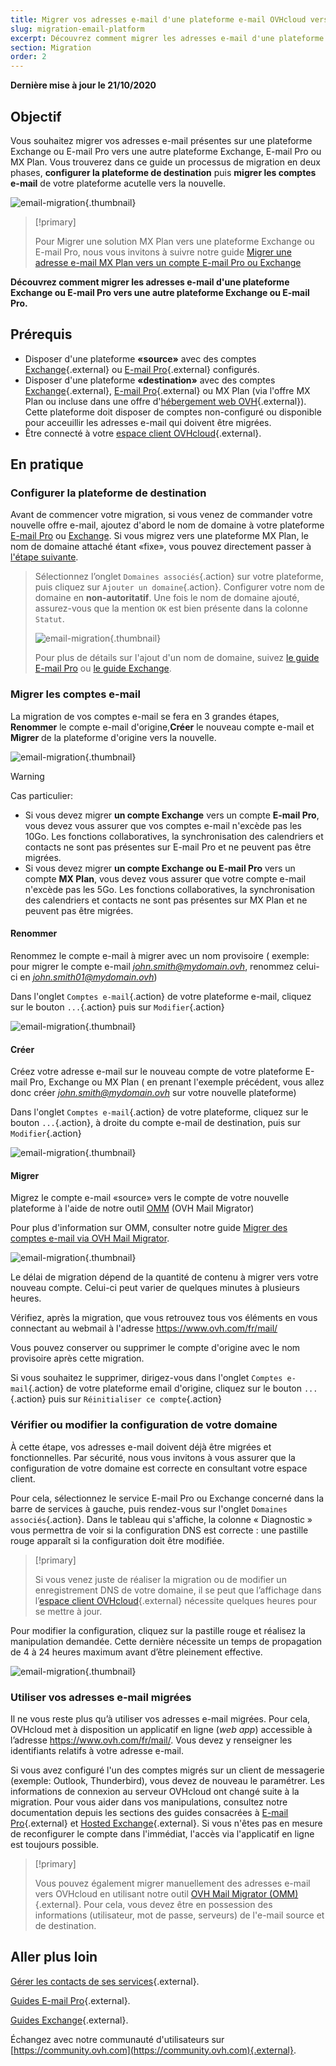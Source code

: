 ```yaml
---
title: Migrer vos adresses e-mail d'une plateforme e-mail OVHcloud vers une autre
slug: migration-email-platform
excerpt: Découvrez comment migrer les adresses e-mail d'une plateforme Exchange ou E-mail Pro vers une autre plateforme Exchange, E-mail Pro ou MX Plan
section: Migration
order: 2
---
```


**Dernière mise à jour le 21/10/2020**

## Objectif

Vous souhaitez migrer vos adresses e-mail présentes sur une plateforme Exchange ou E-mail Pro vers une autre plateforme Exchange, E-mail Pro ou MX Plan. Vous trouverez dans ce guide un processus de migration en deux phases, **configurer la plateforme de destination** puis **migrer les comptes e-mail** de votre plateforme acutelle vers la nouvelle.

![email-migration](images/migration_platform01.gif){.thumbnail}

> [!primary]
>
> Pour Migrer une solution MX Plan vers une plateforme Exchange ou E-mail Pro, nous vous invitons à suivre notre guide [Migrer une adresse e-mail MX Plan vers un compte E-mail Pro ou Exchange](https://docs.ovh.com/fr/microsoft-collaborative-solutions/migration-adresse-e-mail-mutualisee-vers-exchange/)

**Découvrez comment migrer les adresses e-mail d'une plateforme Exchange ou E-mail Pro vers une autre plateforme Exchange ou E-mail Pro.**

## Prérequis

- Disposer d'une plateforme **«source»** avec des comptes [Exchange](https://www.ovh.com/fr/emails/hosted-exchange/){.external} ou [E-mail Pro](https://www.ovh.com/fr/emails/email-pro/){.external} configurés.
- Disposer d'une plateforme **«destination»** avec des comptes [Exchange](https://www.ovh.com/fr/emails/hosted-exchange/){.external}, [E-mail Pro](https://www.ovh.com/fr/emails/email-pro/){.external} ou MX Plan (via l'offre MX Plan ou incluse dans une offre d'[hébergement web OVH](https://www.ovh.com/fr/hebergement-web/){.external}). Cette plateforme doit disposer de comptes non-configuré ou disponible pour acceuillir les adresses e-mail qui doivent être migrées.
- Être connecté à votre [espace client OVHcloud](https://www.ovh.com/auth/?action=gotomanager){.external}.

## En pratique

### Configurer la plateforme de destination

Avant de commencer votre migration, si vous venez de commander votre nouvelle offre e-mail, ajoutez d'abord le nom de domaine à votre plateforme [E-mail Pro](../../emails-pro/premiere-configuration/#etape-2-ajouter-votre-nom-de-domaine) ou [Exchange](../../microsoft-collaborative-solutions/ajouter-domaine-exchange/). Si vous migrez vers une plateforme MX Plan, le nom de domaine attaché étant «fixe», vous pouvez directement passer à [l'étape suivante](#accountsmigration).

> Sélectionnez l’onglet `Domaines associés`{.action} sur votre plateforme, puis cliquez sur `Ajouter un domaine`{.action}. Configurer votre nom de domaine en **non-autoritatif**. Une fois le nom de domaine ajouté, assurez-vous que la mention `OK` est bien présente dans la colonne `Statut`.
>
> ![email-migration](images/migration_platform02.png){.thumbnail}
>
> Pour plus de détails sur l'ajout d'un nom de domaine, suivez [le guide E-mail Pro](../../emails-pro/premiere-configuration/#etape-2-ajouter-votre-nom-de-domaine) ou [le guide Exchange](../../microsoft-collaborative-solutions/ajouter-domaine-exchange/).

### Migrer les comptes e-mail <a name="accountsmigration"></a>

La migration de vos comptes e-mail se fera en 3 grandes étapes, **Renommer** le compte e-mail d'origine,**Créer** le nouveau compte e-mail et **Migrer** de la plateforme d'origine vers la nouvelle. 

![email-migration](images/migration_platform03.gif){.thumbnail}

> [!warning]
>
> Cas particulier:
>
> - Si vous devez migrer **un compte Exchange** vers un compte **E-mail Pro**, vous devez vous assurer que vos comptes e-mail n'excède pas les 10Go. Les fonctions collaboratives, la synchronisation des calendriers et contacts  ne sont pas présentes sur E-mail Pro et ne peuvent pas être migrées.
> - Si vous devez migrer **un compte Exchange ou E-mail Pro** vers un compte **MX Plan**, vous devez vous assurer que votre compte e-mail n'excède pas les 5Go. Les fonctions collaboratives, la synchronisation des calendriers et contacts  ne sont pas présentes sur MX Plan et ne peuvent pas être migrées.

#### Renommer 

Renommez le compte e-mail à migrer avec un nom provisoire ( exemple: pour migrer le compte e-mail *john.smith@mydomain.ovh*, renommez celui-ci en *john.smith01@mydomain.ovh*)

Dans l'onglet `Comptes e-mail`{.action} de votre plateforme e-mail, cliquez sur le bouton `...`{.action} puis sur `Modifier`{.action}

![email-migration](images/migration_platform04.png){.thumbnail}

#### Créer 

Créez votre adresse e-mail sur le nouveau compte de votre plateforme E-mail Pro, Exchange ou MX Plan ( en prenant l'exemple précédent, vous allez donc créer *john.smith@mydomain.ovh* sur votre nouvelle plateforme)

Dans l'onglet `Comptes e-mail`{.action} de votre plateforme, cliquez sur le bouton `...`{.action}, à droite du compte e-mail de destination, puis sur `Modifier`{.action}

![email-migration](images/migration_platform05.png){.thumbnail}

#### Migrer 

Migrez le compte e-mail «source» vers le compte  de votre nouvelle plateforme à l'aide de notre outil [OMM](https://omm.ovh.net/) (OVH Mail Migrator)

Pour plus d'information sur OMM, consulter notre guide [Migrer des comptes e-mail via OVH Mail Migrator](../exchange-migration-de-comptes-e-mail-ovh-mail-migrator/).

![email-migration](images/migration_platform06.png){.thumbnail}

Le délai de migration dépend de la quantité de contenu à migrer vers votre nouveau compte. Celui-ci peut varier de quelques minutes à plusieurs heures.

Vérifiez, après la migration, que vous retrouvez tous vos éléments en vous connectant au webmail à l'adresse <https://www.ovh.com/fr/mail/>

Vous pouvez conserver ou supprimer le compte d'origine avec le nom provisoire après cette migration.

Si vous souhaitez le supprimer, dirigez-vous dans l'onglet `Comptes e-mail`{.action} de votre plateforme email d'origine, cliquez sur le bouton `...`{.action} puis sur `Réinitialiser ce compte`{.action}

### Vérifier ou modifier la configuration de votre domaine

À cette étape, vos adresses e-mail doivent déjà être migrées et fonctionnelles. Par sécurité, nous vous invitons à vous assurer que la configuration de votre domaine est correcte en consultant votre espace client.

Pour cela, sélectionnez le service E-mail Pro ou Exchange concerné dans la barre de services à gauche, puis rendez-vous sur l'onglet `Domaines associés`{.action}. Dans le tableau qui s'affiche, la colonne « Diagnostic » vous permettra de voir si la configuration DNS est correcte : une pastille rouge apparaît si la configuration doit être modifiée.

> [!primary]
>
> Si vous venez juste de réaliser la migration ou de modifier un enregistrement DNS de votre domaine, il se peut que l’affichage dans l’[espace client OVHcloud](https://www.ovh.com/auth/?action=gotomanager){.external} nécessite quelques heures pour se mettre à jour.
>

Pour modifier la configuration, cliquez sur la pastille rouge et réalisez la manipulation demandée. Cette dernière nécessite un temps de propagation de 4 à 24 heures maximum avant d’être pleinement effective.

![email-migration](images/check_the_dns_records_associated_domains.png){.thumbnail}

### Utiliser vos adresses e-mail migrées

Il ne vous reste plus qu’à utiliser vos adresses e-mail migrées. Pour cela, OVHcloud met à disposition un applicatif en ligne (_web app_) accessible à l’adresse <https://www.ovh.com/fr/mail/>. Vous devez y renseigner les identifiants relatifs à votre adresse e-mail.

Si vous avez configuré l'un des comptes migrés sur un client de messagerie (exemple: Outlook, Thunderbird), vous devez de nouveau le paramétrer. Les informations de connexion au serveur OVHcloud ont changé suite à la migration. Pour vous aider dans vos manipulations, consultez notre documentation depuis les sections des guides consacrées à [E-mail Pro](https://docs.ovh.com/fr/emails-pro/){.external} et [Hosted Exchange](https://docs.ovh.com/fr/microsoft-collaborative-solutions/){.external}. Si vous n'êtes pas en mesure de reconfigurer le compte dans l'immédiat, l'accès via l'applicatif en ligne est toujours possible.

> [!primary]
>
> Vous pouvez également migrer manuellement des adresses e-mail vers OVHcloud en utilisant notre outil [OVH Mail Migrator (OMM)](https://omm.ovh.net/){.external}. Pour cela, vous devez être en possession des informations (utilisateur, mot de passe, serveurs) de l'e-mail source et de destination.
>

## Aller plus loin

[Gérer les contacts de ses services](https://docs.ovh.com/fr/customer/gestion-des-contacts/){.external}.

[Guides E-mail Pro](https://docs.ovh.com/fr/emails-pro/){.external}.

[Guides Exchange](https://docs.ovh.com/fr/microsoft-collaborative-solutions/){.external}.

Échangez avec notre communauté d'utilisateurs sur [https://community.ovh.com](https://community.ovh.com){.external}.



